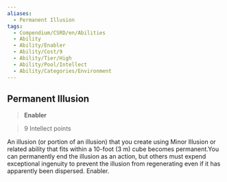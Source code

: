 ```yaml
---
aliases:
  - Permanent Illusion
tags:
  - Compendium/CSRD/en/Abilities
  - Ability
  - Ability/Enabler
  - Ability/Cost/9
  - Ability/Tier/High
  - Ability/Pool/Intellect
  - Ability/Categories/Environment
---
```

  
    
## Permanent Illusion    
>**Enabler**    
>9 Intellect points  
    
An illusion (or portion of an illusion) that you create using Minor Illusion or related ability that fits within a 10-foot (3 m) cube becomes permanent.You can permanently end the illusion as an action, but others must expend exceptional ingenuity to prevent the illusion from regenerating even if it has apparently been dispersed. Enabler.
